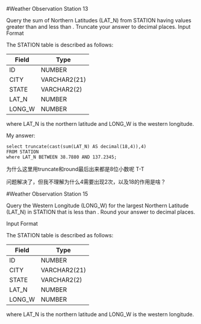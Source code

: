 
#Weather Observation Station 13

Query the sum of Northern Latitudes (LAT_N) from STATION having values greater than  and less than . Truncate your answer to  decimal places.
Input Format

The STATION table is described as follows:

|  Field | Type |
|---|---|
| ID  | NUMBER |
| CITY | VARCHAR2(21)   |
| STATE  | VARCHAR2(2)  |
| LAT_N |  NUMBER |
| LONG_W | NUMBER |


where LAT_N is the northern latitude and LONG_W is the western longitude.

My answer:
```
select truncate(cast(sum(LAT_N) AS decimal(18,4)),4)
FROM STATION
where LAT_N BETWEEN 38.7880 AND 137.2345;
```
为什么这里用truncate和round最后出来都是8位小数呢 T-T

问题解决了，但我不理解为什么4需要出现2次，以及18的作用是啥？


#Weather Observation Station 15

Query the Western Longitude (LONG_W) for the largest Northern Latitude (LAT_N) in STATION that is less than . Round your answer to  decimal places.

Input Format

The STATION table is described as follows:

|  Field | Type |
|---|---|
| ID  | NUMBER |
| CITY | VARCHAR2(21)   |
| STATE  | VARCHAR2(2)  |
| LAT_N |  NUMBER |
| LONG_W | NUMBER |

where LAT_N is the northern latitude and LONG_W is the western longitude.
